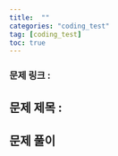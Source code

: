 ```yaml
---
title:  ""
categories: "coding_test"
tag: [coding_test]
toc: true
---
```


### 문제 링크 : 

## 문제 제목 : 

## 문제 풀이
```java

```